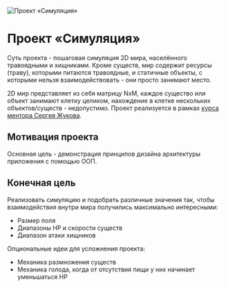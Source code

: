 ![Проект «Симуляция»](https://images.theconversation.com/files/440861/original/file-20220114-19-18wivp1.jpg)
# Проект «Симуляция»
Суть проекта - пошаговая симуляция 2D мира, населённого травоядными и хищниками. Кроме существ, мир содержит ресурсы (траву), которыми питаются травоядные, и статичные объекты, с которыми нельзя взаимодействовать - они просто занимают место.

2D мир представляет из себя матрицу NxM, каждое существо или объект занимают клетку целиком, нахождение в клетке нескольких объектов/существ - недопустимо.
Проект реализуется в рамках [курса ментора Сергея Жукова](https://zhukovsd.github.io/java-backend-learning-course/Projects/Simulation/).

## Мотивация проекта
Основная цель - демонстрация принципов дизайна архитектуры приложения с помощью ООП.

## Конечная цель
Реализовать симуляцию и подобрать различные значения так, чтобы взаимодействия внутри мира получились максимально интересными:
- Размер поля
- Диапазоны HP и скорости существ
- Диапазон атаки хищников

Опциональные идеи для усложнения проекта:
- Механика размножения существ
- Механика голода, когда от отсутствия пищи у них начинает уменьшаться HP